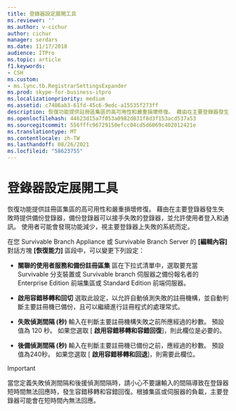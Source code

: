 ```yaml
---
title: 登錄器設定展開工具
ms.reviewer: ''
ms.author: v-cichur
author: cichur
manager: serdars
ms.date: 11/17/2018
audience: ITPro
ms.topic: article
f1.keywords:
- CSH
ms.custom:
- ms.lync.tb.RegistrarSettingsExpander
ms.prod: skype-for-business-itpro
ms.localizationpriority: medium
ms.assetid: c7486ab3-61fd-45c6-9edc-a15535f273ff
description: 恢復功能提供註冊區集區的高可用性和嚴重損壞修復。 藉由在主要登錄器發生失敗時提供備份登錄器，備份登錄器可以接手失敗的登錄器，並允許使用者登入和通訊。 使用者可能會發現功能減少，視主要登錄器上失敗的系統而定。
ms.openlocfilehash: 44623d15a7f053a0982d031f8d3f153acd537a53
ms.sourcegitcommit: 556fffc96729150efcc04cd5d6069c402012421e
ms.translationtype: MT
ms.contentlocale: zh-TW
ms.lasthandoff: 08/26/2021
ms.locfileid: "58623755"
---
```

# <a name="registrar-settings-expander"></a>登錄器設定展開工具
 
恢復功能提供註冊區集區的高可用性和嚴重損壞修復。 藉由在主要登錄器發生失敗時提供備份登錄器，備份登錄器可以接手失敗的登錄器，並允許使用者登入和通訊。 使用者可能會發現功能減少，視主要登錄器上失敗的系統而定。
  
在您 Survivable Branch Appliance 或 Survivable Branch Server 的 **[編輯內容]** 對話方塊 **[恢復能力]** 區段中，可以變更下列設定：
  
- **關聯的使用者服務和備份註冊區集** 區在下拉式清單中，選取要充當 Survivable 分支裝置或 Survivable branch 伺服器之備份報名者的 Enterprise Edition 前端集區或 Standard Edition 前端伺服器。
    
- **啟用容錯移轉和回切** 選取此設定，以允許自動偵測失敗的註冊機構，並自動判斷主要註冊機已備份，且可以繼續進行註冊程式的處理常式。
    
- **失敗偵測間隔 (秒)** 輸入在判斷主要註冊機構失敗之前所應經過的秒數。 預設值為 120 秒。 如果您選取 [ **啟用容錯移轉和容錯回復**]，則此欄位是必要的。
    
- **後備偵測間隔 (秒)** 輸入在判斷主要註冊機已備份之前，應經過的秒數。 預設值為240秒。 如果您選取 [ **啟用容錯移轉和回退**]，則需要此欄位。
    
> [!IMPORTANT]
> 當您定義失敗偵測間隔和後援偵測間隔時，請小心不要讓輸入的間隔導致在登錄器短時間無法回應時，發生容錯移轉和容錯回復。根據集區或伺服器的負載，主要登錄器可能會在短時間內無法回應。 
  

